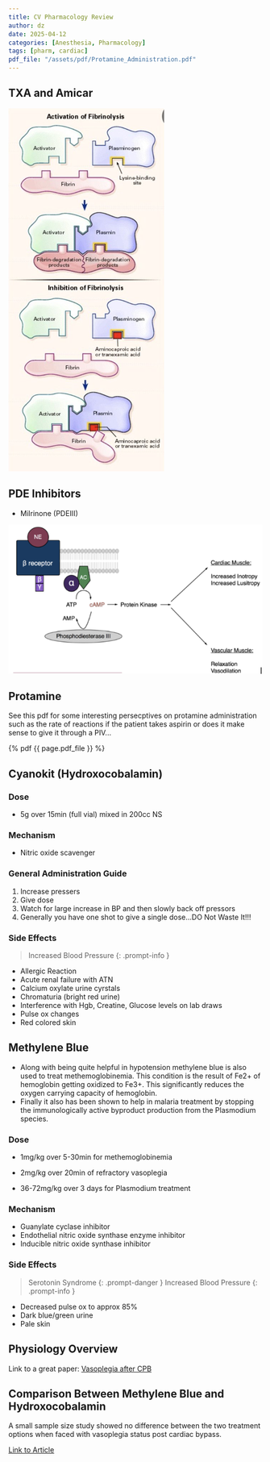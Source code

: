 ```yaml
---
title: CV Pharmacology Review
author: dz  
date: 2025-04-12
categories: [Anesthesia, Pharmacology]
tags: [pharm, cardiac]   
pdf_file: "/assets/pdf/Protamine_Administration.pdf"
---
```



## TXA and Amicar

![amicar](/assets/img/amicar.png)

## PDE Inhibitors

- Milrinone (PDEIII)

![milrinone](/assets/img/mil.png)

## Protamine

See this pdf for some interesting persecptives on protamine administration such as the rate of reactions if the patient takes aspirin or does it make sense to give it through a PIV...

{% pdf {{ page.pdf_file }} %}

## Cyanokit (Hydroxocobalamin)

### Dose

- 5g over 15min (full vial) mixed in 200cc NS

### Mechanism

- Nitric oxide scavenger

### General Administration Guide

1. Increase pressers
2. Give dose
3. Watch for large increase in BP and then slowly back off pressors
4. Generally you have one shot to give a single dose...DO Not Waste It!!!

### Side Effects

> Increased Blood Pressure
{: .prompt-info }

- Allergic Reaction
- Acute renal failure with ATN
- Calcium oxylate urine cyrstals
- Chromaturia (bright red urine)
- Interference with Hgb, Creatine, Glucose levels on lab draws
- Pulse ox changes
- Red colored skin

## Methylene Blue

- Along with being quite helpful in hypotension methylene blue is also used to treat methemoglobinemia. This condition is the result of Fe2+ of hemoglobin getting oxidized to Fe3+. This significantly reduces the oxygen carrying capacity of hemoglobin. 
- Finally it also has been shown to help in malaria treatment by stopping the immunologically active byproduct production from the Plasmodium species. 

### Dose

- 1mg/kg over 5-30min for methemoglobinemia

- 2mg/kg over 20min of refractory vasoplegia

- 36-72mg/kg over 3 days for Plasmodium treatment

### Mechanism

- Guanylate cyclase inhibitor
- Endothelial nitric oxide synthase enzyme inhibitor
- Inducible nitric oxide synthase inhibitor

### Side Effects

> Serotonin Syndrome
{: .prompt-danger }
> Increased Blood Pressure
{: .prompt-info }

- Decreased pulse ox to approx 85%
- Dark blue/green urine
- Pale skin

## Physiology Overview

Link to a great paper: [Vasoplegia after CPB](https://pmc.ncbi.nlm.nih.gov/articles/PMC7328055/)

## Comparison Between Methylene Blue and Hydroxocobalamin

A small sample size study showed no difference between the two treatment options when faced with vasoplegia status post cardiac bypass.  

[Link to Article](https://www.jcvaonline.com/article/S1053-0770(21)00455-9/fulltext)
